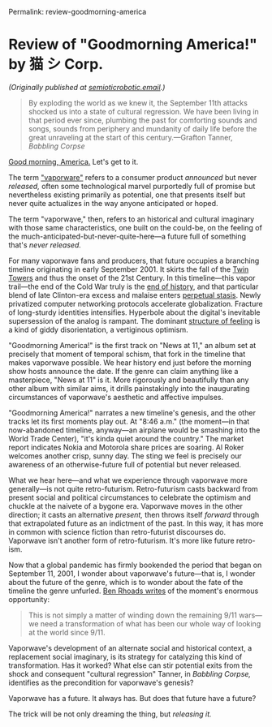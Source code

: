 Permalink: review-goodmorning-america

# Review of "Goodmorning America!" by 猫 シ Corp.

_(Originally published at [semioticrobotic.email](http://semioticrobotic.email).)_

> By exploding the world as we knew it, the September 11th attacks shocked us into a state of cultural regression. We have been living in that period ever since, plumbing the past for comforting sounds and songs, sounds from periphery and mundanity of daily life before the great unraveling at the start of this century.—Grafton Tanner, _Babbling Corpse_

[Good morning, America.](https://news-at-11.bandcamp.com/track/goodmorning-america) Let's get to it.

The term ["vaporware"](https://en.wikipedia.org/wiki/Vaporware) refers to a consumer product _announced_ but never _released,_ often some technological marvel purportedly full of promise but nevertheless existing primarily as potential, one that presents itself but never quite actualizes in the way anyone anticipated or hoped.

The term "vaporwave," then, refers to an historical and cultural imaginary with those same characteristics, one built on the could-be, on the feeling of the much-anticipated-but-never-quite-here—a future full of something that's _never released._

For many vaporwave fans and producers, that future occupies a branching timeline originating in early September 2001. It skirts the fall of the [Twin Towers](https://web.archive.org/web/20010911200318/http://www.cnn.com/) and thus the onset of the 21st Century. In this timeline—this vapor trail—the end of the Cold War truly is the [end of history](https://en.wikipedia.org/wiki/End\_of\_history\#Francis\_Fukuyama), and that particular blend of late Clinton-era excess and malaise enters [perpetual stasis](https://web.archive.org/web/20010911061337/https://www.yahoo.com/). Newly privatized computer networking protocols accelerate globalization. Fracture of long-sturdy identities intensifies. Hyperbole about the digital's inevitable supersession of the analog is rampant. The dominant [structure of feeling](https://www.oxfordreference.com/view/10.1093/oi/authority.20110803100538488) is a kind of giddy disorientation, a vertiginous optimism.

"Goodmorning America!" is the first track on "News at 11," an album set at precisely that moment of temporal schism, that fork in the timeline that makes vaporwave possible. We hear history end just before the morning show hosts announce the date. If the genre can claim anything like a masterpiece, "News at 11" is it. More rigorously and beautifully than any other album with similar aims, it drills painstakingly into the inaugurating circumstances of vaporwave's aesthetic and affective impulses.

"Goodmorning America!" narrates a new timeline's genesis, and the other tracks let its first moments play out. At "8:46 a.m." (the moment—in that now-abandoned timeline, anyway—an airplane would be smashing into the World Trade Center), "it's kinda quiet around the country." The market report indicates Nokia and Motorola share prices are soaring. Al Roker welcomes another crisp, sunny day. The sting we feel is precisely our awareness of an otherwise-future full of potential but never released.

What we hear here—and what we experience through vaporwave more generally—is not quite retro-futurism. Retro-futurism casts backward from present social and political circumstances to celebrate the optimism and chuckle at the naivete of a bygone era. Vaporwave moves in the other direction; it casts an alternative _present,_ then throws itself _forward_ through that extrapolated future as an indictment of the past. In this way, it has more in common with science fiction than retro-futurist discourses do. Vaporwave isn't another form of retro-futurism. It's more like future retro-ism.

Now that a global pandemic has firmly bookended the period that began on September 11, 2001, I wonder about vaporwave's future—that is, I wonder about the future of the genre, which is to wonder about the fate of the timeline the genre unfurled. [Ben Rhoads writes](https://www.theatlantic.com/ideas/archive/2020/04/its-not-september-12-anymore/609502/) of the moment's enormous opportunity:

> This is not simply a matter of winding down the remaining 9/11 wars—we need a transformation of what has been our whole way of looking at the world since 9/11.

Vaporwave's development of an alternate social and historical context, a replacement social imaginary, is its strategy for catalyzing this kind of transformation. Has it worked?  What else can stir potential exits from the shock and consequent "cultural regression" Tanner, in _Babbling Corpse,_ identifies as the precondition for vaporwave's genesis?

Vaporwave has a future. It always has. But does that future have a future?

The trick will be not only dreaming the thing, but _releasing it._

